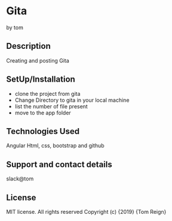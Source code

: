 # Gita
by tom


## Description
Creating and posting Gita

## SetUp/Installation

 * clone the project from gita
 * Change Directory to gita in your local machine
 * list the number of file present
 * move to the app folder

## Technologies Used

Angular  Html, css, bootstrap  and  github

## Support and contact details

slack@tom

## License
MIT license. All rights reserved Copyright (c) {2019} {Tom Reign}
